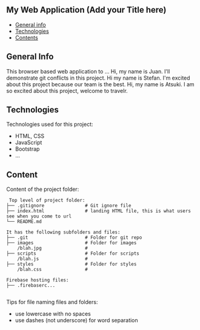 ## My Web Application (Add your Title here)

* [General info](#general-info)
* [Technologies](#technologies)
* [Contents](#content)

## General Info
This browser based web application to ...
Hi, my name is Juan. I'll demonstrate git conflicts in this project.
Hi my name is Stefan. I'm excited about this project because our team is the best.
Hi, my name is Atsuki. I am so excited about this project, welcome to travelr.

## Technologies
Technologies used for this project:
* HTML, CSS
* JavaScript
* Bootstrap 
* ...
	
## Content
Content of the project folder:

```
 Top level of project folder: 
├── .gitignore               # Git ignore file
├── index.html               # landing HTML file, this is what users see when you come to url
└── README.md

It has the following subfolders and files:
├── .git                     # Folder for git repo
├── images                   # Folder for images
    /blah.jpg                # 
├── scripts                  # Folder for scripts
    /blah.js                 # 
├── styles                   # Folder for styles
    /blah.css                # 

Firebase hosting files: 
├── .firebaserc...


```

Tips for file naming files and folders:
* use lowercase with no spaces
* use dashes (not underscore) for word separation

